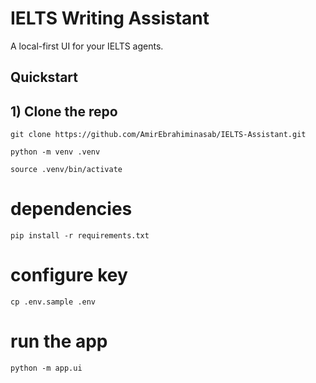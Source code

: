 # IELTS Writing Assistant


A local-first UI for your IELTS agents.


## Quickstart


## 1) Clone the repo 

```
git clone https://github.com/AmirEbrahiminasab/IELTS-Assistant.git

python -m venv .venv

source .venv/bin/activate
```

# dependencies

```
pip install -r requirements.txt
```

# configure key

```
cp .env.sample .env
```

# run the app

```
python -m app.ui
```